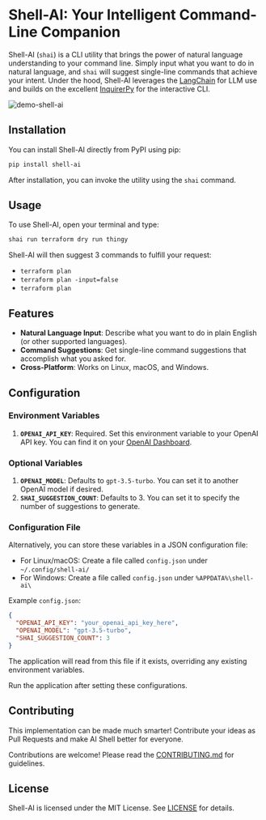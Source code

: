 # Shell-AI: Your Intelligent Command-Line Companion

Shell-AI (`shai`) is a CLI utility that brings the power of natural language understanding to your command line. Simply input what you want to do in natural language, and `shai` will suggest single-line commands that achieve your intent. Under the hood, Shell-AI leverages the [LangChain](https://github.com/langchain-ai/langchain) for LLM use and builds on the excellent [InquirerPy](https://github.com/kazhala/InquirerPy) for the interactive CLI.

![demo-shell-ai](https://github.com/ricklamers/shell-ai/assets/1309307/b4057165-5c23-46d4-b68e-00915b738dc3)

## Installation

You can install Shell-AI directly from PyPI using pip:

```bash
pip install shell-ai
```

After installation, you can invoke the utility using the `shai` command.

## Usage

To use Shell-AI, open your terminal and type:

```bash
shai run terraform dry run thingy
```

Shell-AI will then suggest 3 commands to fulfill your request:
- `terraform plan`
- `terraform plan -input=false`
- `terraform plan`

## Features

- **Natural Language Input**: Describe what you want to do in plain English (or other supported languages).
- **Command Suggestions**: Get single-line command suggestions that accomplish what you asked for.
- **Cross-Platform**: Works on Linux, macOS, and Windows.

## Configuration
### Environment Variables

1. **`OPENAI_API_KEY`**: Required. Set this environment variable to your OpenAI API key. You can find it on your [OpenAI Dashboard](https://beta.openai.com/account/api-keys).

### Optional Variables

1. **`OPENAI_MODEL`**: Defaults to `gpt-3.5-turbo`. You can set it to another OpenAI model if desired.
2. **`SHAI_SUGGESTION_COUNT`**: Defaults to 3. You can set it to specify the number of suggestions to generate.

### Configuration File

Alternatively, you can store these variables in a JSON configuration file:

- For Linux/macOS: Create a file called `config.json` under `~/.config/shell-ai/`
- For Windows: Create a file called `config.json` under `%APPDATA%\shell-ai\`

Example `config.json`:

```json
{
  "OPENAI_API_KEY": "your_openai_api_key_here",
  "OPENAI_MODEL": "gpt-3.5-turbo",
  "SHAI_SUGGESTION_COUNT": 3
}
```

The application will read from this file if it exists, overriding any existing environment variables.

Run the application after setting these configurations.


## Contributing

This implementation can be made much smarter! Contribute your ideas as Pull Requests and make AI Shell better for everyone.

Contributions are welcome! Please read the [CONTRIBUTING.md](CONTRIBUTING.md) for guidelines.

## License

Shell-AI is licensed under the MIT License. See [LICENSE](LICENSE) for details.
